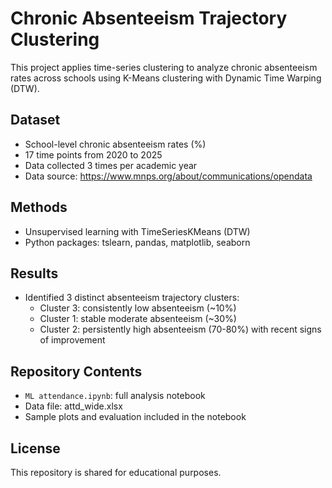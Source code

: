 # Chronic Absenteeism Trajectory Clustering

This project applies time-series clustering to analyze chronic absenteeism rates across schools using K-Means clustering with Dynamic Time Warping (DTW).

## Dataset
- School-level chronic absenteeism rates (%)
- 17 time points from 2020 to 2025
- Data collected 3 times per academic year
- Data source: https://www.mnps.org/about/communications/opendata 

## Methods
- Unsupervised learning with TimeSeriesKMeans (DTW)
- Python packages: tslearn, pandas, matplotlib, seaborn

## Results
- Identified 3 distinct absenteeism trajectory clusters:
  - Cluster 3: consistently low absenteeism (~10%)
  - Cluster 1: stable moderate absenteeism (~30%)
  - Cluster 2: persistently high absenteeism (70-80%) with recent signs of improvement

## Repository Contents
- `ML attendance.ipynb`: full analysis notebook
- Data file: attd_wide.xlsx
- Sample plots and evaluation included in the notebook

## License
This repository is shared for educational purposes.

